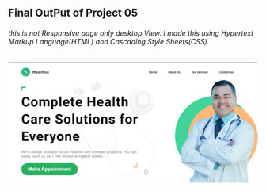## Final OutPut of Project 05
###### this is not Responsive page only desktop View. I made this using Hypertext Markup Language(HTML) and Cascading Style Sheets(CSS). 
![Final OutPut of Project 05](../Final%20OutPut%20of%20Projects/project05.png)